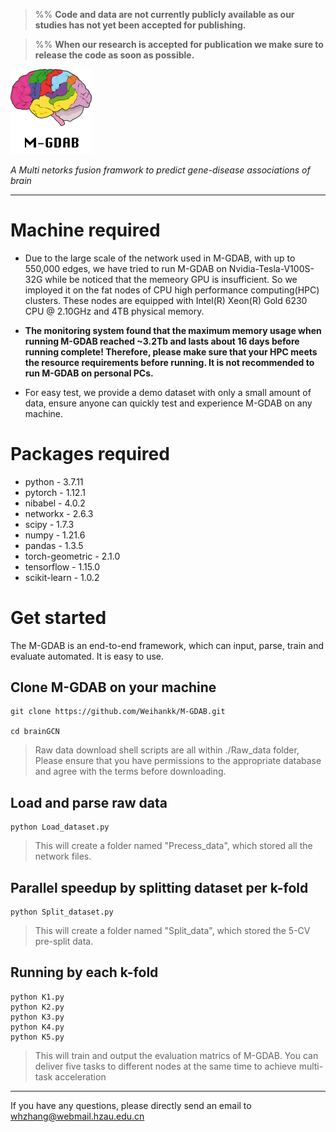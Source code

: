 > %% **Code and data are not currently publicly available as our studies has not yet been accepted for publishing.**

> %% **When our research is accepted for publication we make sure to release the code as soon as possible.**


<img src="https://github.com/Weihankk/M-GDAB/blob/main/logo.png" width="130px">

*A Multi netorks fusion framwork to predict gene-disease associations of brain*

---------------
# Machine required
- Due to the large scale of the network used in M-GDAB, with up to 550,000 edges, we have tried to run M-GDAB on Nvidia-Tesla-V100S-32G while be noticed that the memeory GPU is insufficient. So we imployed it on the fat nodes of CPU high performance computing(HPC) clusters. These nodes are equipped with Intel(R) Xeon(R) Gold 6230 CPU @ 2.10GHz and 4TB physical memory. 

- **The monitoring system found that the maximum memory usage when running M-GDAB reached ~3.2Tb and lasts about 16 days before running complete! Therefore, please make sure that your HPC meets the resource requirements before running. It is not recommended to run M-GDAB on personal PCs.**

- For easy test, we provide a demo dataset with only a small amount of data, ensure anyone can quickly test and experience M-GDAB on any machine.

# Packages required 
- python - 3.7.11
- pytorch - 1.12.1
- nibabel - 4.0.2
- networkx - 2.6.3
- scipy - 1.7.3
- numpy - 1.21.6
- pandas - 1.3.5
- torch-geometric - 2.1.0
- tensorflow - 1.15.0
- scikit-learn - 1.0.2

# Get started
The M-GDAB is an end-to-end framework, which can input, parse, train and evaluate automated. It is easy to use.
## Clone M-GDAB on your machine

```
git clone https://github.com/Weihankk/M-GDAB.git

cd brainGCN
```

> Raw data download shell scripts are all within ./Raw_data folder, Please ensure that you have permissions to the appropriate database and agree with the terms before downloading.

## Load and parse raw data
```
python Load_dataset.py
```

> This will create a folder named "Precess_data", which stored all the network files.

## Parallel speedup by splitting dataset per k-fold
```
python Split_dataset.py
```

> This will create a folder named "Split_data", which stored the 5-CV pre-split data.

## Running by each k-fold
```
python K1.py
python K2.py
python K3.py
python K4.py
python K5.py
```

> This will train and output the evaluation matrics of M-GDAB. You can deliver five tasks to different nodes at the same time to achieve multi-task acceleration

-------------
If you have any questions, please directly send an email to whzhang@webmail.hzau.edu.cn
